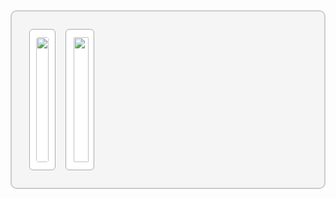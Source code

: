 <table style="border-collapse: separate; border-spacing: 16px; background-color: #f5f5f5; padding: 12px; border: 2px solid #ccc; border-radius: 10px; width: 100%; text-align: center;">
  <tr>
    <td style="background-color: #fff; border: 1px solid #aaa; border-radius: 6px; padding: 10px;">
      <a href="https://github.com/a.lupica/github-readme-stats">
        <img 
          src="https://github-readme-stats.vercel.app/api?username=alupica&show_icons=true&include_all_commits=true&theme=tokyonight&hide_border=true"
          style="width: 100%; max-width: 300px; height: 200px; object-fit: cover; border-radius: 4px;"
        />
      </a>
    </td>
    <td style="background-color: #fff; border: 1px solid #aaa; border-radius: 6px; padding: 10px;">
      <a href="https://github.com/alupica/github-readme-stats">
        <img 
          src="https://github-readme-stats.vercel.app/api/top-langs/?username=alupica&layout=compact&theme=tokyonight&hide_border=true"
          style="width: 100%; max-width: 300px; height: 200px; object-fit: cover; border-radius: 4px; padding: 2px;"
        />
      </a>
    </td>
  </tr>
</table>
